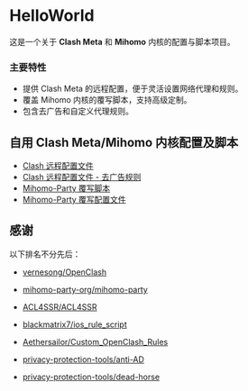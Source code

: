 # HelloWorld

这是一个关于 **Clash Meta** 和 **Mihomo** 内核的配置与脚本项目。

### 主要特性
- 提供 Clash Meta 的远程配置，便于灵活设置网络代理和规则。
- 覆盖 Mihomo 内核的覆写脚本，支持高级定制。
- 包含去广告和自定义代理规则。
  
## **自用 Clash Meta/Mihomo 内核配置及脚本**

- [Clash 远程配置文件](https://github.com/lamchey/HelloWorld/blob/main/Clash/Config/Clash_Config.ini)
- [Clash 远程配置文件 - 去广告规则](https://github.com/lamchey/HelloWorld/blob/main/Clash/Config/Clash_Config_AdBlock.ini)
- [Mihomo-Party 覆写脚本](https://github.com/lamchey/HelloWorld/blob/main/Mihomo/JavaScript/JavaScript.js)
- [Mihomo-Party 覆写配置文件](https://github.com/lamchey/HelloWorld/blob/main/Mihomo/YAML/Extend.yaml)

## **感谢**

以下排名不分先后：

- [vernesong/OpenClash](https://github.com/vernesong/OpenClash)

- [mihomo-party-org/mihomo-party](https://github.com/mihomo-party-org/mihomo-party)

- [ACL4SSR/ACL4SSR](https://github.com/ACL4SSR/ACL4SSR)

- [blackmatrix7/ios_rule_script](https://github.com/blackmatrix7/ios_rule_script)

- [Aethersailor/Custom_OpenClash_Rules](https://github.com/Aethersailor/Custom_OpenClash_Rules)

- [privacy-protection-tools/anti-AD](https://github.com/privacy-protection-tools/anti-AD)

- [privacy-protection-tools/dead-horse](https://github.com/privacy-protection-tools/dead-horse)
